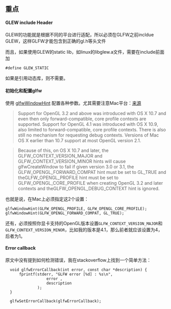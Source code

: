 ## 重点

#### GLEW include Header

GLEW的功能就是根据不同的平台进行适配，所以必须在GLFW之前incldue GLEW，这样GLFW才能包含到正确的gl.h等头文件

而且，如果使用GLEW的static lib，如linux的libglew.a文件，需要在include前面加

`#define GLEW_STATIC`

如果是引用动态库，则不需要。

#### 初始化和配置glfw

使用
[glfwWindowHint](http://www.glfw.org/docs/latest/group__window.html#ga4fd9e504bb937e79588a0ffdca9f620b)
配置各种参数。尤其需要注意Mac平台：[来源](http://www.glfw.org/docs/latest/compat.html#compat_osx)

> Support for OpenGL 3.2 and above was introduced with OS X 10.7 and even then only forward-compatible, core profile contexts are supported. Support for OpenGL 4.1 was introduced with OS X 10.9, also limited to forward-compatible, core profile contexts. There is also still no mechanism for requesting debug contexts. Versions of Mac OS X earlier than 10.7 support at most OpenGL version 2.1.

> Because of this, on OS X 10.7 and later, the GLFW_CONTEXT_VERSION_MAJOR and GLFW_CONTEXT_VERSION_MINOR hints will cause glfwCreateWindow to fail if given version 3.0 or 3.1, the GLFW_OPENGL_FORWARD_COMPAT hint must be set to GL_TRUE and theGLFW_OPENGL_PROFILE hint must be set to GLFW_OPENGL_CORE_PROFILE when creating OpenGL 3.2 and later contexts and theGLFW_OPENGL_DEBUG_CONTEXT hint is ignored.

也就是说，在Mac上必须指定这2个设置：

`
glfwWindowHint(GLFW_OPENGL_PROFILE, GLFW_OPENGL_CORE_PROFILE);
glfwWindowHint(GLFW_OPENGL_FORWARD_COMPAT, GL_TRUE);
`

还有，必须按照你显卡支持的OpenGL版本设置`GLFW_CONTEXT_VERSION_MAJOR`和`GLFW_CONTEXT_VERSION_MINOR`，比如我的版本是4.1，那么前者就应该设置为4，后者为1。


#### Error callback

原文中没有提到如何检测错误，我在stackoverflow上找到一个简单方法：

```
  void glfwErrorCallback(int error, const char *description) {
      fprintf(stderr, "GLFW error [%d] : %s\n",
                  error ,
                  description
              );
  }

  glfwSetErrorCallback(glfwErrorCallback);
```
